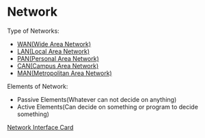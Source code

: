 # Network

Type of Networks:

- [WAN(Wide Area Network)](https://github.com/MohsenEbrahimi86/ACFCP-notes/blob/main/Module6/WAN.md)
- [LAN(Local Area Network)](https://github.com/MohsenEbrahimi86/ACFCP-notes/blob/main/Module6/LAN.md)
- [PAN(Personal Area Network)](https://github.com/MohsenEbrahimi86/ACFCP-notes/blob/main/Module6/PAN.md)
- [CAN(Campus Area Network)](https://github.com/MohsenEbrahimi86/ACFCP-notes/blob/main/Module6/CAN.md)
- [MAN(Metropolitan Area Network)](https://github.com/MohsenEbrahimi86/ACFCP-notes/blob/main/Module6/MAN.md)

Elements of Network:

- Passive Elements(Whatever can not decide on anything)
- Active Elements(Can decide on something or program to decide something)

[Network Interface Card](https://github.com/MohsenEbrahimi86/ACFCP-notes/blob/main/Module6/NIC.md)
